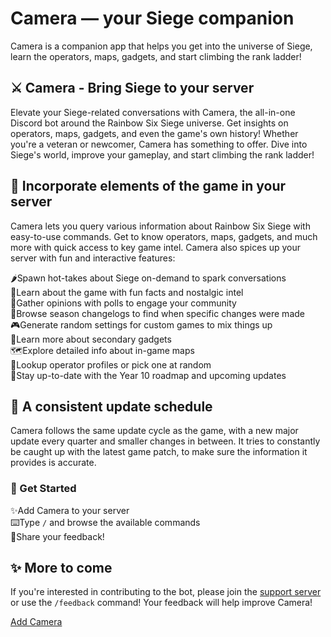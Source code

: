 # Camera — your Siege companion
<span class="intro-text">Camera is a companion app that helps you get into the universe of Siege, learn the operators, maps, gadgets, and start climbing the rank ladder!</span>

## ⚔️ Camera - Bring Siege to your server
<span class="section-description">Elevate your Siege-related conversations with Camera, the all-in-one Discord bot around the Rainbow Six Siege universe. Get insights on operators, maps, gadgets, and even the game's own history! Whether you're a veteran or newcomer, Camera has something to offer. Dive into Siege's world, improve your gameplay, and start climbing the rank ladder!</span>

## 📍 Incorporate elements of the game in your server
<span class="section-description">Camera lets you query various information about Rainbow Six Siege with easy-to-use commands. Get to know operators, maps, gadgets, and much more with quick access to key game intel. Camera also spices up your server with fun and interactive features:</span>

<div class="icon-box"><span class="icon">🌶️</span><span class="text">Spawn hot-takes about Siege on-demand to spark conversations</span></div>

<div class="icon-box"><span class="icon">👀</span><span class="text">Learn about the game with fun facts and nostalgic intel</span></div>

<div class="icon-box"><span class="icon">📨</span><span class="text">Gather opinions with polls to engage your community</span></div>

<div class="icon-box"><span class="icon">🔎</span><span class="text">Browse season changelogs to find when specific changes were made</span></div>

<div class="icon-box"><span class="icon">🎮</span><span class="text">Generate random settings for custom games to mix things up</span></div>

<div class="icon-box"><span class="icon">🎯</span><span class="text">Learn more about secondary gadgets</span></div>

<div class="icon-box"><span class="icon">🗺️</span><span class="text">Explore detailed info about in-game maps</span></div>

<div class="icon-box"><span class="icon">🥷</span><span class="text">Lookup operator profiles or pick one at random</span></div>

<div class="icon-box"><span class="icon">🚀</span><span class="text">Stay up-to-date with the Year 10 roadmap and upcoming updates</span></div>

## 📅 A consistent update schedule
<span class="section-description">Camera follows the same update cycle as the game, with a new major update every quarter and smaller changes in between. It tries to constantly be caught up with the latest game patch, to make sure the information it provides is accurate.</span>

### 🎲 Get Started

<div class="icon-box"><span class="icon">✨</span><span class="text">Add Camera to your server</span></div>

<div class="icon-box"><span class="icon">⌨️</span><span class="text">Type <code>/</code> and browse the available commands</span></div>

<div class="icon-box"><span class="icon">💬</span><span class="text">Share your feedback!</span></div>

## ✨ More to come
<span class="section-description">If you're interested in contributing to the bot, please join the <a href="https://suspense.is-a.dev/support" target="_blank" rel="noopener noreferrer">support server</a> or use the <code>/feedback</code> command! Your feedback will help improve Camera!</span>

<div class="sidebar-top-button">
  <a href="https://discord.com/api/oauth2/authorize?client_id=594528267898454027" class="sidebar-btn">
    <i class="fa-solid fa-plus"></i> Add Camera
  </a>
</div>